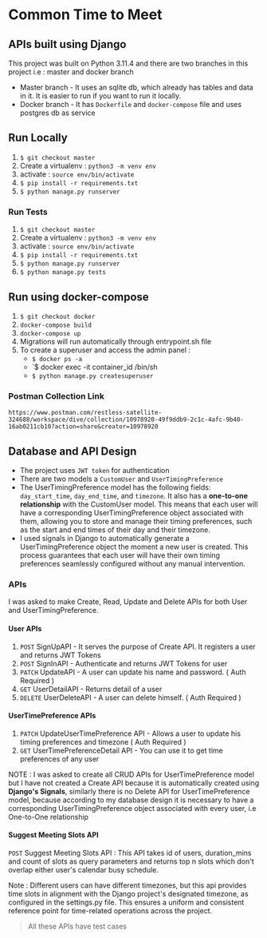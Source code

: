 # Common Time to Meet
## APIs built using Django

This project was built on Python 3.11.4 and there are two branches in this project i.e : master and docker branch

- Master branch - It uses an sqlite db, which already has tables and data in it. It is easier to run if you want to run it locally.
- Docker branch - It has `Dockerfile` and `docker-compose` file and uses postgres db as service

## Run Locally

1. `$ git checkout master`
2. Create a virtualenv : `python3 -m venv env` 
3. activate : `source env/bin/activate`
4. `$ pip install -r requirements.txt`
5. `$ python manage.py runserver`

### Run Tests
1. `$ git checkout master`
2. Create a virtualenv : `python3 -m venv env` 
3. activate : `source env/bin/activate`
4. `$ pip install -r requirements.txt`
5. `$ python manage.py runserver`
6. `$ python manage.py tests`

## Run using docker-compose
1. `$ git checkout docker`
2. `docker-compose build`
3. `docker-compose up`
4. Migrations will run automatically through entrypoint.sh file
5. To create a superuser and access the admin panel :
    * `$ docker ps -a`
    * `$ docker exec -it container_id /bin/sh
    * `$ python manage.py createsuperuser`

### Postman Collection Link
``https://www.postman.com/restless-satellite-324688/workspace/dive/collection/10978920-49f9ddb9-2c1c-4afc-9b40-16ab0211cb10?action=share&creator=10978920``

## Database and API Design

- The project uses `JWT token` for authentication
- There are two models a `CustomUser` and `UserTimingPreference`
- The UserTimingPreference model has the following fields: `day_start_time`, `day_end_time`, and `timezone`. It also has a **one-to-one relationship** with the CustomUser model. This means that each user will have a corresponding UserTimingPreference object associated with them, allowing you to store and manage their timing preferences, such as the start and end times of their day and their timezone.
- I used signals in Django to automatically generate a UserTimingPreference object the moment a new user is created. This process guarantees that each user will have their own timing preferences seamlessly configured without any manual intervention.

### APIs
I was asked to make Create, Read, Update and Delete APIs for both User and UserTimingPreference.

#### User APIs
1. `POST` SignUpAPI - It serves the purpose of Create API. It registers a user and returns JWT Tokens
2. `POST` SignInAPI - Authenticate and returns JWT Tokens for user
3. `PATCH` UpdateAPI - A user can update his name and password. ( Auth Required )
4. `GET` UserDetailAPI - Returns detail of a user
5. `DELETE` UserDeleteAPI - A user can delete himself. ( Auth Required )

#### UserTimePreference APIs

1. `PATCH` UpdateUserTimePreference API - Allows a user to update his timing preferences and timezone ( Auth Required )
2. `GET` UserTimePreferenceDetail API - You can use it to get time preferences of any user

NOTE : I was asked to create all CRUD APIs for UserTimePreference model but I have not created a Create API because it is automatically created using **Django's Signals**, similarly there is no Delete API for UserTimePreference model, because according to my database design it is necessary to have a corresponding UserTimingPreference object associated with every user, i.e One-to-One relationship 

#### Suggest Meeting Slots API

`POST` Suggest Meeting Slots API : This API takes id of users, duration_mins and count of slots as query parameters and returns top n slots which don't overlap either user's calendar busy schedule. 

Note : Different users can have different timezones, but this api provides time slots in alignment with the Django project's designated timezone, as configured in the settings.py file. This ensures a uniform and consistent reference point for time-related operations across the project.
> All these APIs have test cases